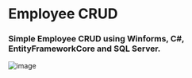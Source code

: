 # Employee CRUD

### Simple Employee CRUD using Winforms, C#, EntityFrameworkCore and SQL Server.

![image](https://github.com/user-attachments/assets/8466b37b-7635-41f8-bc46-c6f1fd710ab1)
